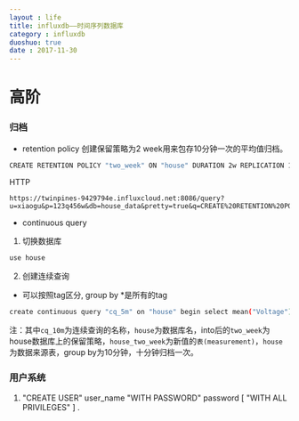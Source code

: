 ```yaml
---
layout : life
title: influxdb——时间序列数据库
category : influxdb
duoshuo: true
date : 2017-11-30
---
```


# 高阶
### 归档
* retention policy
创建保留策略为2 week用来包存10分钟一次的平均值归档。
```bash
CREATE RETENTION POLICY "two_week" ON "house" DURATION 2w REPLICATION 1
```
HTTP
```
https://twinpines-9429794e.influxcloud.net:8086/query?u=xiaogu&p=123q456w&db=house_data&pretty=true&q=CREATE%20RETENTION%20POLICY%20%22test%22%20ON%20%22house_data%22%20DURATION%201d%20REPLICATION%201
```
* continuous query
1. 切换数据库
```bash
use house
```
2. 创建连续查询
* 可以按照tag区分, group by *是所有的tag
```bash
create continuous query "cq_5m" on "house" begin select mean("Voltage") as "mean_voltage" into "two_week"."house_two_week_tags_test" from "house" group by time(5m), * end
```
注：其中`cq_10m`为连续查询的名称，`house`为数据库名，into后的`two_week`为house数据库上的保留策略，`house_two_week`为新值的`表(measurement)`，`house`为数据来源表，group by为10分钟，十分钟归档一次。

### 用户系统
1. "CREATE USER" user_name "WITH PASSWORD" password [ "WITH ALL PRIVILEGES" ] .
